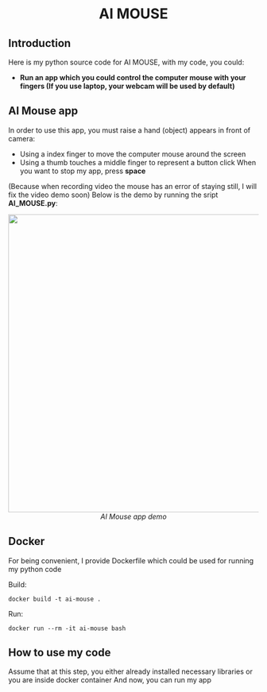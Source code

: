 <p align="center">
 <h1 align="center">AI MOUSE</h1>
</p>

## Introduction

Here is my python source code for AI MOUSE, with my code, you could: 
* **Run an app which you could control the computer mouse with your fingers (If you use laptop, your webcam will be used by default)**

## AI Mouse app
In order to use this app, you must raise a hand (object) appears in front of camera:
- Using a index finger to move the computer mouse around the screen
- Using a thumb touches a middle finger to represent a button click
When you want to stop my app, press **space**

(Because when recording video the mouse has an error of staying still, I will fix the video demo soon)
Below is the demo by running the sript **AI_MOUSE.py**:

<p align="center">
  <img src="demo/Screencast-from-2024-03-04-21-48-00-_online-video-cutter.com_-_1_.gif" width=600><br/>
  <i>AI Mouse app demo</i>
</p>

## Docker

For being convenient, I provide Dockerfile which could be used for running my python code

Build:

`docker build -t ai-mouse .`

Run:

`docker run --rm -it ai-mouse bash`

## How to use my code

Assume that at this step, you either already installed necessary libraries or you are inside docker container
And now, you can run my app

